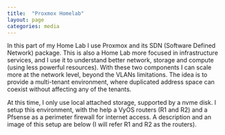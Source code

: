 ```yaml
---
title:  "Proxmox Homelab"
layout: page
categories: media
---
```


In this part of my Home Lab I use Proxmox and its SDN (Software Defined Network) package. This is also a Home Lab more focused in infrastructure services, and I use it to understand better network, storage and compute (using less powerful resources). With these two components I can scale more at the network level, beyond the VLANs limitations. The idea is to provide a multi-tenant environment, where duplicated address space can coexist without affecting any of the tenants. 
<!--more-->
At this time, I only use local attached storage, supported by a nvme disk. I setup this environment, with the help a VyOS routers (R1 and R2) and a Pfsense as a perimeter firewall for internet access. A description and an image of this setup are below (I will refer R1 and R2 as the routers).

